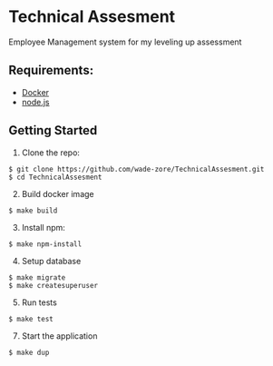 Technical Assesment
=============

Employee Management system for my leveling up assessment


Requirements:
-------------

- [Docker](https://www.docker.com/get-started/)
- [node.js](https://nodejs.org/en)

Getting Started
---------------

1. Clone the repo:

```
$ git clone https://github.com/wade-zore/TechnicalAssesment.git
$ cd TechnicalAssesment
```

2. Build docker image

```
$ make build
```

3. Install npm:

```
$ make npm-install
```

4. Setup database

```
$ make migrate
$ make createsuperuser
```

5. Run tests

```
$ make test
```

7. Start the application

```
$ make dup
```
